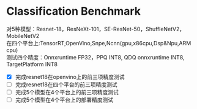 # Classification Benchmark
对5种模型：Resnet-18，ResNeXt-101，SE-ResNet-50，ShuffleNetV2，MobileNetV2    
在四个平台上:TensorRT,OpenVino,Snpe,Ncnn(gpu,x86cpu,Dsp&Npu,ARM cpu)  
测试四个精度：Onnxruntime FP32，PPQ INT8, QDQ onnxruntime INT8, TargetPlatform INT8 

- [x] 完成resnet18在openvino上的前三项精度测试 
- [ ] 完成resnet18在四个平台的前三项精度测试
- [ ] 完成5个模型在4个平台上的前三项精度测试
- [ ] 完成5个模型在4个平台上的部署精度测试